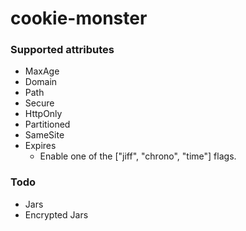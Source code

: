 # cookie-monster

### Supported attributes
* MaxAge
* Domain
* Path
* Secure
* HttpOnly
* Partitioned
* SameSite
* Expires
    * Enable one of the ["jiff", "chrono", "time"] flags.

### Todo
* Jars
* Encrypted Jars

